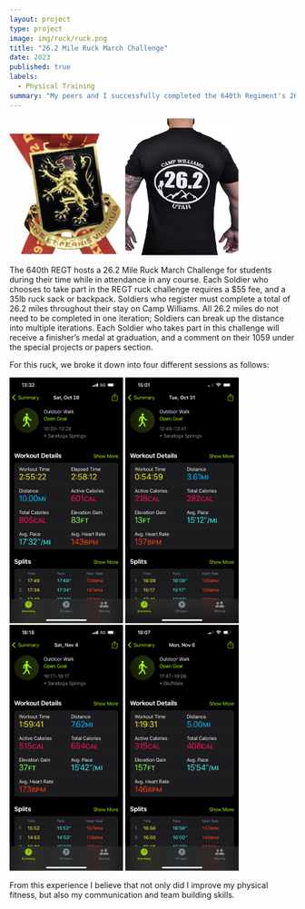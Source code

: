 ```yaml
---
layout: project
type: project
image: img/ruck/ruck.png
title: "26.2 Mile Ruck March Challenge"
date: 2023
published: true
labels:
  - Physical Training
summary: "My peers and I successfully completed the 640th Regiment's 26.2 mile ruck march challenge."
---
```


<div class="text-center p-4">
   <img width="200px" src="../img/ruck/ruck-medal.png" class="img-thumbnail" >
  <img width="200px" src="../img/ruck/ruck-tshirt.png" class="img-thumbnail" >
</div>

The 640th REGT hosts a 26.2 Mile Ruck March Challenge for students during their time while in attendance in any course. Each Soldier who chooses to take part in the REGT ruck challenge requires a $55 fee, and a 35lb ruck sack or backpack. Soldiers who register must complete a total of 26.2 miles throughout their stay on Camp Williams. All 26.2 miles do not need to be completed in one iteration; Soldiers can break up the distance into multiple iterations. Each Soldier who takes part in this challenge will receive a finisher’s medal at graduation, and a comment on their 1059 under the special projects or papers section.

For this ruck, we broke it down into four different sessions as follows:
<div class="text-center p-4">
  <img width="200px" src="../img/ruck/SSG Gonzales, LaToya C. - 26.2 Mile Ruck 1.png" class="img-thumbnail" >
  <img width="200px" src="../img/ruck/SSG Gonzales, LaToya C. - 26.2 Mile Ruck 2.png" class="img-thumbnail" >
  <img width="200px" src="../img/ruck/SSG Gonzales, LaToya C. - 26.2 Mile Ruck 3.png" class="img-thumbnail" >
  <img width="200px" src="../img/ruck/SSG Gonzales, LaToya C. - 26.2 Mile Ruck 4.png" class="img-thumbnail" >
</div>

From this experience I believe that not only did I improve my physical fitness, but also my communication and team building skills.
